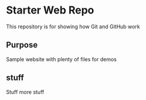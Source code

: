 # Starter Web Repo

This repository is for showing how Git and GitHub work

## Purpose

Sample website with plenty of files for demos

## stuff
Stuff
more stuff